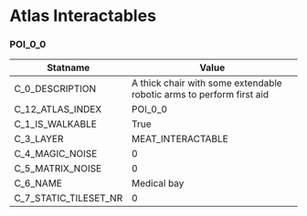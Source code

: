 

# Atlas Interactables





### POI_0_0
| Statname | Value | 
|  --  |  --  | 
| C_0_DESCRIPTION | A thick chair with some extendable robotic arms to perform first aid | 
| C_12_ATLAS_INDEX | POI_0_0 | 
| C_1_IS_WALKABLE | True | 
| C_3_LAYER | MEAT_INTERACTABLE | 
| C_4_MAGIC_NOISE | 0 | 
| C_5_MATRIX_NOISE | 0 | 
| C_6_NAME | Medical bay | 
| C_7_STATIC_TILESET_NR | 0 | 

